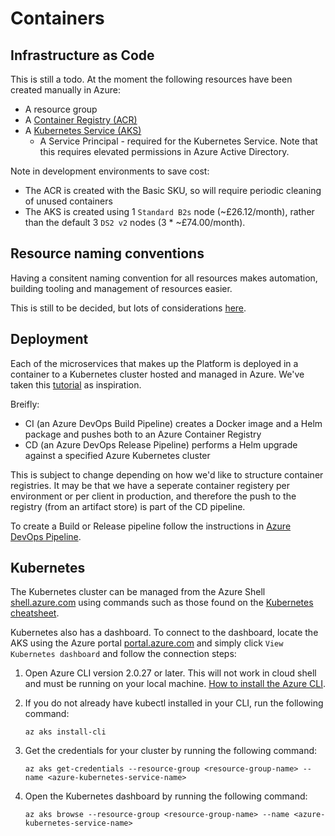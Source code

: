 # Containers

## Infrastructure as Code

This is still a todo.  At the moment the following resources have been created manually in Azure:

- A resource group
- A [Container Registry (ACR)](https://azure.microsoft.com/en-us/services/container-registry/)
- A [Kubernetes Service (AKS)](https://azure.microsoft.com/en-us/services/kubernetes-service/)
  - A Service Principal - required for the Kubernetes Service.  Note that this requires elevated permissions in Azure Active Directory.

Note in development environments to save cost:

- The ACR is created with the Basic SKU, so will require periodic cleaning of unused containers
- The AKS is created using 1 `Standard B2s` node (~£26.12/month), rather than the default 3 `DS2 v2` nodes (3 * ~£74.00/month).

## Resource naming conventions

Having a consitent naming convention for all resources makes automation, building tooling and management of resources easier.

This is still to be decided, but lots of considerations [here](https://docs.microsoft.com/en-us/azure/architecture/best-practices/naming-conventions).

## Deployment

Each of the microservices that makes up the Platform is deployed in a container to a Kubernetes cluster hosted and managed in Azure. We've taken this [tutorial](https://cloudblogs.microsoft.com/opensource/2018/11/27/tutorial-azure-devops-setup-cicd-pipeline-kubernetes-docker-helm/) as inspiration.

Breifly:
- CI (an Azure DevOps Build Pipeline) creates a Docker image and a Helm package and pushes both to an Azure Container Registry
- CD (an Azure DevOps Release Pipeline) performs a Helm upgrade against a specified Azure Kubernetes cluster

This is subject to change depending on how we'd like to structure container registries.  It may be that we have a seperate container registery per environment or per client in production, and therefore the push to the registry (from an artifact store) is part of the CD pipeline.

To create a Build or Release pipeline follow the instructions in [Azure DevOps Pipeline](Azure-DevOps-Pipelines.md).

## Kubernetes

The Kubernetes cluster can be managed from the Azure Shell [shell.azure.com](https://shell.azure.com) using commands such as those found on the [Kubernetes cheatsheet](https://kubernetes.io/docs/reference/kubectl/cheatsheet/).

Kubernetes also has a dashboard.  To connect to the dashboard, locate the AKS using the Azure portal [portal.azure.com](https://portal.azure.com) and simply click `View Kubernetes dashboard` and follow the connection steps:

1. Open Azure CLI version 2.0.27 or later. This will not work in cloud shell and must be running on your local machine. [How to install the Azure CLI](https://docs.microsoft.com/en-gb/cli/azure/install-azure-cli?view=azure-cli-latest).
1. If you do not already have kubectl installed in your CLI, run the following command:

   `az aks install-cli`
1. Get the credentials for your cluster by running the following command:

   `az aks get-credentials --resource-group <resource-group-name> --name <azure-kubernetes-service-name>`
1. Open the Kubernetes dashboard by running the following command:

   `az aks browse --resource-group <resource-group-name> --name <azure-kubernetes-service-name>`

